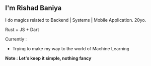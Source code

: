 ## I'm Rishad Baniya

I do magics related to Backend | Systems | Mobile Application. 20yo.

Rust + JS + Dart

Currently :

- Trying to make my way to the world of Machine Learning

**Note : Let's keep it simple, nothing fancy** 
